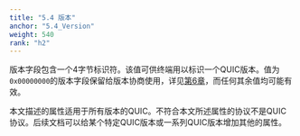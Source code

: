 ```yaml
---
title: "5.4 版本"
anchor: "5.4_Version"
weight: 540
rank: "h2"
---
```


版本字段包含一个4字节标识符。该值可供终端用以标识一个QUIC版本。值为`0x00000000`的版本字段保留给版本协商使用，详见[第6章](#6_Version_Negotiation)，而任何其余值均可能有效。

本文描述的属性适用于所有版本的QUIC。不符合本文所述属性的协议不是QUIC协议。后续文档可以给某个特定QUIC版本或一系列QUIC版本增加其他的属性。
